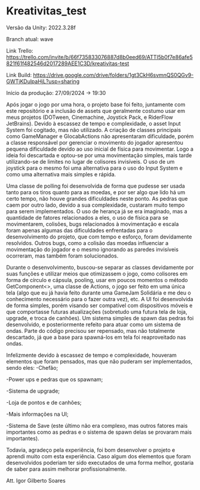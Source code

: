 # Kreativitas_test

Versão da Unity: 2022.3.28f

Branch atual: wave

Link Trello: https://trello.com/invite/b/66f735833076887d8b0eed69/ATTI5b0f7e86afe5821f61f482546d2017289AEE1C3D/kreativitas-test

Link Build: https://drive.google.com/drive/folders/1gt3CkH6svmnQS0QGv9-GWTjKDulpaHjL?usp=sharing

Início da produção: 27/09/2024 -> 19:30

Após jogar o jogo por uma hora, o projeto base foi feito, juntamente com este repositório e a inclusão de assets que geralmente costumo usar em meus projetos (DOTween, Cinemachine, Joystick Pack, e RiderFlow JetBrains). Devido à escassez de tempo e complexidade, o asset Input System foi cogitado, mas não utilizado. A criação de classes principais como GameManager e GlocabActions não apresentaram dificuldade, porém a classe responsável por gerenciar o movimento do jogador apresentou pequena dificuldade devido ao uso inicial de física para movimentar. Logo a ideia foi descartada e optou-se por uma movimentação simples, mais tarde utilizando-se de limites no lugar de colisores invisíveis. O uso de um joystick para o mesmo foi uma alternativa para o uso do Input System e como uma alternativa mais simples e rápida.

Uma classe de polling foi desenvolvida de forma que pudesse ser usada tanto para os tiros quanto para as moedas, e por ser algo que lido há um certo tempo, não houve grandes dificuldades neste ponto. As pedras que caem por outro lado, devido a sua complexidade, custaram muito tempo para serem implementados. O uso de herança já se era imaginado, mas a quantidade de fatores relacionados a eles, o uso de física para se movimentarem, colisões, bugs relacionados à movimentação e escala foram apenas algumas das dificuldades enfrentadas para o desenvolvimento do projeto, que com tempo e esforço, foram devidamente resolvidos. Outros bugs, como a colisão das moedas influenciar a movimentação do jogador e o mesmo ignorando as paredes invisíveis ocorreram, mas também foram solucionados.

Durante o desenvolvimento, buscou-se separar as classes devidamente por suas funções e utilizar meios que otimizassem o jogo, como colisores em forma de círculo e cápsula, pooling, usar em poucos momentos o método GetComponent<>, uma classe de Actions, o jogo ser feito em uma única tela (algo que eu já havia feito durante uma GameJam Solidária e me deu o conhecimento necessário para o fazer outra vez), etc. A UI foi desenvolvida de forma simples, porém visando ser compatível com dispositivos móveis e que comportasse futuras atualizações (sobretudo uma futura tela de loja, upgrade, e troca de canhões). Um sistema simples de spawn das pedras foi desenvolvido, e posteriormente refeito para atuar como um sistema de ondas. Parte do código precisou ser repensado, mas não totalmente descartado, já que a base para spawná-los em tela foi reaproveitado nas ondas.

Infelizmente devido à escassez de tempo e complexidade, houveram elementos que foram pensados, mas que não puderam ser implementados, sendo eles:
  -Chefão;

  -Power ups e pedras que os spawnam;

  -Sistema de upgrade;

  -Loja de pontos e de canhões;

  -Mais informações na UI;

  -Sistema de Save (este último não era complexo, mas outros fatores mais importantes como as pedras e o sistema de spawn delas se provaram mais importantes).


Todavia, agradeço pela experiência, foi bom desenvolver o projeto e aprendi muito com esta experiência. Caso algum dos elementos que foram desenvolvidos poderiam ter sido executados de uma forma melhor, gostaria de saber para assim melhorar profissionalmente. 

Att.
Igor Gilberto Soares
